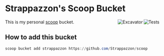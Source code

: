 # Strappazzon's Scoop Bucket

<a href="https://github.com/Strappazzon/scoop/actions/workflows/ci.yml">
  <img align="right" src="https://github.com/Strappazzon/scoop/actions/workflows/ci.yml/badge.svg" alt="Tests" title="Tests">
</a>

<a href="https://github.com/Strappazzon/scoop/actions/workflows/excavator.yml">
  <img align="right" src="https://github.com/Strappazzon/scoop/actions/workflows/excavator.yml/badge.svg" alt="Excavator" title="Excavator">
</a>

This is my personal [scoop](https://scoop.sh) bucket.

## How to add this bucket

```ps1
scoop bucket add strappazzon https://github.com/Strappazzon/scoop
```
